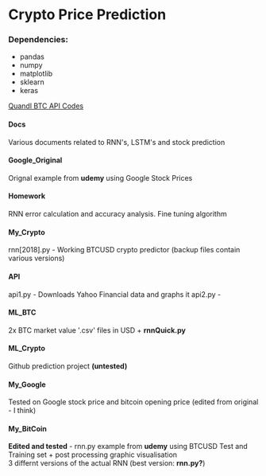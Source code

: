 # Crypto Price Prediction

### Dependencies:  

* pandas
* numpy
* matplotlib
* sklearn
* keras

[Quandl BTC API Codes](https://blog.quandl.com/api-for-bitcoin-data?utm_source=blog-quandl&utm_medium=organic&utm_campaign=&utm_content=(homepage))



#### Docs  
Various documents related to RNN's, LSTM's and stock prediction

#### Google_Original
Orignal example from **udemy** using Google Stock Prices

#### Homework  
RNN error calculation and accuracy analysis.
Fine tuning algorithm 

#### My_Crypto  
rnn[2018].py - Working BTCUSD crypto predictor (backup files contain various versions)

#### API  
api1.py - Downloads Yahoo Financial data and graphs it
api2.py - 

#### ML_BTC  
2x BTC market value '.csv' files in USD + **rnnQuick.py**

#### ML_Crypto  
Github prediction project **(untested)**

#### My_Google  
Tested on Google stock price and bitcoin opening price (edited from original - I think)

#### My_BitCoin
**Edited and tested** - rnn.py example from **udemy** using BTCUSD Test and Training set + post processing graphic visualisation  
3 differnt versions of the actual RNN (best version: **rnn.py?**)